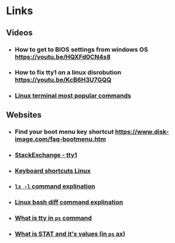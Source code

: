# Links

## Videos

- ### How to get to BIOS settings from windows OS <https://youtu.be/HQXFd0CN4s8>

- ### How to fix tty1 on a linux disrobution <https://youtu.be/KcB6H3U7GQQ>

- ### [Linux terminal most popular commands](https://youtu.be/ZtqBQ68cfJc)

## Websites

- ### Find your boot menu key shortcut <https://www.disk-image.com/faq-bootmenu.htm>

- ### [StackExchange - tty1](https://superuser.com/questions/65185/when-i-start-ubuntu-it-enters-tty1-6-instead-of-my-desktop-how-do-i-get-to-de)

- ### [Keyboard shortcuts Linux](https://linuxconfig.org/kali-linux-keyboard-shortcuts-cheat-sheet)

- ### [`ls -l` command explination](https://www.garron.me/en/go2linux/ls-file-permissions.html)

- ### [Linux bash diff command explination](https://www.geeksforgeeks.org/diff-command-linux-examples/)

- ### [What is tty in `ps` command](https://stackoverflow.com/questions/7113770/what-does-tty-mean-in-the-unix-ps-command)

- ### [What is STAT and it's values (in `ps` ax)](https://askubuntu.com/questions/360252/what-do-the-stat-column-values-in-ps-mean)